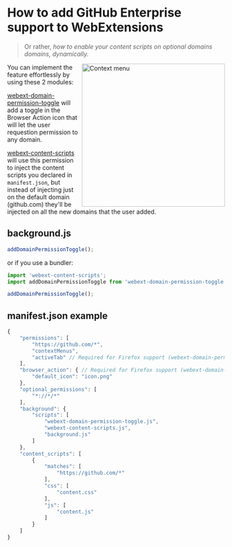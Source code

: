 # How to add GitHub Enterprise support to WebExtensions

> Or rather, _how to enable your content scripts on optional domains domains, dynamically._

<img width="331" alt="Context menu" src="https://user-images.githubusercontent.com/1402241/32874388-e0c64150-cacc-11e7-9a50-eae3727fd3c2.png" align="right">

You can implement the feature effortlessly by using these 2 modules:

[webext-domain-permission-toggle](https://github.com/fregante/webext-domain-permission-toggle) will add a toggle in the Browser Action icon that will let the user requestion permission to any domain.

[webext-content-scripts](https://github.com/fregante/webext-content-scripts) will use this permission to inject the content scripts you declared in `manifest.json`, but instead of injecting just on the default domain (github.com) they'll be injected on all the new domains that the user added.

## background.js

```js
addDomainPermissionToggle();
```

or if you use a bundler:

```js
import 'webext-content-scripts';
import addDomainPermissionToggle from 'webext-domain-permission-toggle';

addDomainPermissionToggle();
```

## manifest.json example

```js
{
	"permissions": [
		"https://github.com/*",
		"contextMenus",
		"activeTab" // Required for Firefox support (webext-domain-permission-toggle)
	],
	"browser_action": { // Required for Firefox support (webext-domain-permission-toggle)
		"default_icon": "icon.png"
	},
	"optional_permissions": [
		"*://*/*"
	],
	"background": {
		"scripts": [
			"webext-domain-permission-toggle.js",
			"webext-content-scripts.js",
			"background.js"
		]
	},
	"content_scripts": [
		{
			"matches": [
				"https://github.com/*"
			],
			"css": [
				"content.css"
			],
			"js": [
				"content.js"
			]
		}
	]
}
```
